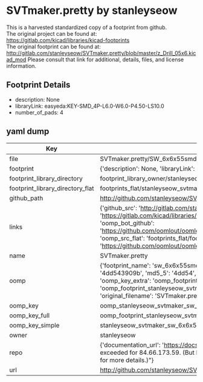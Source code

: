 # SVTmaker.pretty by stanleyseow  
This is a harvested standardized copy of a footprint from github.  
The original project can be found at:  
https://gitlab.com/kicad/libraries/kicad-footprints  
The original footprint can be found at:
http://gitlab.com/stanleyseow/SVTmaker.pretty/blob/master/z_Drill_05x6.kicad_mod
Please consult that link for additional, details, files, and license information.  
## Footprint Details
* description: None  
* libraryLink: easyeda:KEY-SMD_4P-L6.0-W6.0-P4.50-LS10.0  
* number_of_pads: 4  
## yaml dump  
| Key | Value |  
| --- | --- |  
| file | SVTmaker.pretty/SW_6x6x55smd.kicad_mod |  
| footprint | {'description': None, 'libraryLink': 'easyeda:KEY-SMD_4P-L6.0-W6.0-P4.50-LS10.0', 'number_of_pads': 4} |  
| footprint_library_directory | footprint_library_owner/stanleyseow_SVTmaker.pretty |  
| footprint_library_directory_flat | footprints_flat/stanleyseow_svtmaker_sw_6x6x55smd/working |  
| github_path | http://github.com/stanleyseow/SVTmaker.pretty/blob/master/SW_6x6x55smd.kicad_mod |  
| links | {'github_src': 'http://gitlab.com/stanleyseow/SVTmaker.pretty/blob/master/z_Drill_05x6.kicad_mod', 'github_src_repo': 'https://gitlab.com/kicad/libraries/kicad-footprints', 'oomp_bot': 'footprints/stanleyseow_svtmaker_sw_6x6x55smd/working', 'oomp_bot_github': 'https://github.com/oomlout/oomlout_oomp_footprint_bot/tree/main/footprints/stanleyseow_svtmaker_sw_6x6x55smd/working', 'oomp_src_flat': 'footprints_flat/footprints_flat/stanleyseow_svtmaker_sw_6x6x55smd/working', 'oomp_src_flat_github': 'https://github.com/oomlout/oomlout_oomp_footprint_src/tree/main/footprints_flat/stanleyseow_svtmaker_sw_6x6x55smd/working'} |  
| name | SVTmaker.pretty |  
| oomp | {'footprint_name': 'sw_6x6x55smd', 'library_name': 'svtmaker', 'md5': '4dd543909b6e92d70cca091969590de2', 'md5_10': '4dd543909b', 'md5_5': '4dd54', 'md5_6': '4dd543', 'oomp_key': 'oomp_stanleyseow_svtmaker_sw_6x6x55smd', 'oomp_key_extra': 'oomp_footprint_stanleyseow_svtmaker_sw_6x6x55smd', 'oomp_key_full': 'oomp_footprint_stanleyseow_svtmaker_sw_6x6x55smd_4dd543', 'oomp_key_simple': 'stanleyseow_svtmaker_sw_6x6x55smd', 'original_filename': 'SVTmaker.pretty/SW_6x6x55smd.kicad_mod', 'owner_name': 'stanleyseow'} |  
| oomp_key | oomp_stanleyseow_svtmaker_sw_6x6x55smd |  
| oomp_key_full | oomp_footprint_stanleyseow_svtmaker_sw_6x6x55smd |  
| oomp_key_simple | stanleyseow_svtmaker_sw_6x6x55smd |  
| owner | stanleyseow |  
| repo | {'documentation_url': 'https://docs.github.com/rest/overview/resources-in-the-rest-api#rate-limiting', 'message': "API rate limit exceeded for 84.66.173.59. (But here's the good news: Authenticated requests get a higher rate limit. Check out the documentation for more details.)"} |  
| url | http://github.com/stanleyseow/SVTmaker.pretty |  

